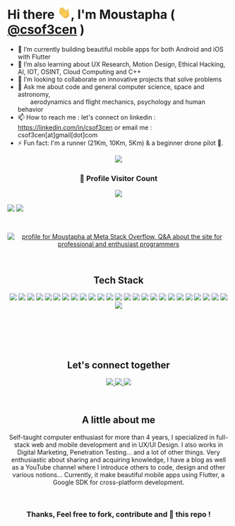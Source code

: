 # Hi there <img  src="https://raw.githubusercontent.com/ABSphreak/ABSphreak/master/gifs/Hi.gif" width="30px">, I'm Moustapha ( <a href="https://github.com/csof3cen">@csof3cen</a> )

- 🔭 I’m currently building beautiful mobile apps for both Android and iOS with Flutter
- 🌱 I’m also learning about UX Research, Motion Design, Ethical Hacking, AI, IOT, OSINT, Cloud Computing and C++
- 👯 I’m looking to collaborate on innovative projects that solve problems
- 💬 Ask me about code and general computer science, space and astronomy,<br/>
      &emsp;&emsp;aerodynamics and flight mechanics, psychology and human behavior
- 📫 How to reach me : let's connect on linkedin : https://linkedin.com/in/csof3cen or email me : csof3cen[at]gmail[dot]com
- ⚡ Fun fact: I'm a runner (21Km, 10Km, 5Km) & a beginner drone pilot 🚀.
<!--- 🤔 I’m looking for help to develop innovative products-->

<p align="center">
  <img src="https://readme-typing-svg.herokuapp.com/?lines=Problem+Solver;Creator;Innovator;UX+UI+Designer;Blogger;Youtuber;Learner;Flutter+Developer;OSINT%20Enthusiast;Stack+Overflow+Contributor;OpenSource+contributor+and+evangelist;Linux+Fan;Flutter+package+maintainer;&center=true&width=800&height=50&color=f28a00">
</p>

<!-- <p align="center"> 
   <img src="https://komarev.com/ghpvc/?username=csof3cen&label=Profile%20Views&color=f28a00&style=for-the-badge" alt="me" /> 
</p> -->

<div align=center>
  <h3><b>📍 Profile Visitor Count</b></h3>
</div>
    
<!-- retro visitor counter -->  
<p align="center" >   
  <img src="https://profile-counter.glitch.me/csof3cen/count.svg" />
</p>


<p align="center">
  <p>
  <img width="49.5%" src="https://github-readme-stats.vercel.app/api?username=csof3cen&show_icons=true&theme=dark&hide_border=true&icon_color=f28a00" />
    <img width="49.5%" src="https://github-readme-streak-stats.herokuapp.com/?user=csof3cen&theme=dark&hide_border=true" />
  </p>
</p>

<br/>

<p align="center">
  <a href="https://meta.stackoverflow.com/users/17224293/moustapha"><img src="https://meta.stackoverflow.com/users/flair/17224293.png?theme=dark" width="208" height="58" alt="profile for Moustapha at Meta Stack Overflow, Q&amp;A about the site for professional and enthusiast programmers" title="profile for Moustapha at Meta Stack Overflow, Q&amp;A about the site for professional and enthusiast programmers"></a>
</p>

<br/>

<p>
</div> 

<div align="center"> 
      
## Tech Stack
      
  <img src="https://img.shields.io/badge/-Git-000?style=for-the-badge&logo=git&color=151515&logoColor=000&labelColor=f28a00">
  <img src="https://img.shields.io/badge/-GitHub-000?style=for-the-badge&logo=github&color=151515&logoColor=000&labelColor=f28a00">
  <img src="https://img.shields.io/badge/-Gitlab-000?style=for-the-badge&logo=gitlab&color=151515&logoColor=000&labelColor=f28a00">
  <img src="https://img.shields.io/badge/-Dart-000?style=for-the-badge&logo=dart&color=151515&logoColor=000&labelColor=f28a00">
  <img src="https://img.shields.io/badge/-Flutter-000?style=for-the-badge&logo=flutter&color=151515&logoColor=000&labelColor=f28a00">
  <img src="https://img.shields.io/badge/-Firebase-000?style=for-the-badge&logo=firebase&color=151515&logoColor=000&labelColor=f28a00">
  <img src="https://img.shields.io/badge/-Apache-000?style=for-the-badge&logo=apache&color=151515&logoColor=000&labelColor=f28a00">
  <img src="https://img.shields.io/badge/-Docker-000?style=for-the-badge&logo=docker&color=151515&logoColor=000&labelColor=f28a00">
<!-- </div>
<div align="center"> -->
  <img src="https://img.shields.io/badge/-Laravel-000?style=for-the-badge&logo=laravel&color=151515&logoColor=000&labelColor=f28a00">
  <img src="https://img.shields.io/badge/-Vue.js-000?style=for-the-badge&logo=vue.js&color=151515&logoColor=000&labelColor=f28a00">
  <img src="https://img.shields.io/badge/-Nuxt.js-000?style=for-the-badge&logo=nuxt.js&color=151515&logoColor=000&labelColor=f28a00">
  <img src="https://img.shields.io/badge/-TailwindCss-000?style=for-the-badge&logo=tailwindcss&color=151515&logoColor=000&labelColor=f28a00">
  <img src="https://img.shields.io/badge/-Swift-000?style=for-the-badge&logo=swift&color=151515&logoColor=000&labelColor=f28a00">
  <img src="https://img.shields.io/badge/-Php-000?style=for-the-badge&logo=php&color=151515&logoColor=000&labelColor=f28a00">
  <img src="https://img.shields.io/badge/-Node.js-000?style=for-the-badge&logo=node.js&color=151515&logoColor=000&labelColor=f28a00">
  <img src="https://img.shields.io/badge/-TypeScript-000?style=for-the-badge&logo=typescript&color=151515&logoColor=000&labelColor=f28a00">
  <img src="https://img.shields.io/badge/-Adonis.js-000?style=for-the-badge&logo=adonisjs&color=151515&logoColor=000&labelColor=f28a00">
  <img src="https://img.shields.io/badge/-Python-000?style=for-the-badge&logo=python&color=151515&logoColor=000&labelColor=f28a00">
<!-- </p>

<div align="center"> -->
  <img src="https://img.shields.io/badge/-MySql-000?style=for-the-badge&logo=mysql&color=151515&logoColor=000&labelColor=f28a00">
  <img src="https://img.shields.io/badge/-JavaScript-000?style=for-the-badge&logo=javascript&color=151515&logoColor=000&labelColor=f28a00">
  <img src="https://img.shields.io/badge/-Linux-000?style=for-the-badge&logo=linux&color=151515&logoColor=000&labelColor=f28a00">
  <img src="https://img.shields.io/badge/-Android-000?style=for-the-badge&logo=android&color=151515&logoColor=000&labelColor=f28a00">
  <img src="https://img.shields.io/badge/-iOS-000?style=for-the-badge&logo=ios&color=151515&logoColor=000&labelColor=f28a00">
  <img src="https://img.shields.io/badge/-Postman-000?style=for-the-badge&logo=postman&color=151515&logoColor=000&labelColor=f28a00">
  <img src="https://img.shields.io/badge/-C++-000?style=for-the-badge&logo=cplusplus&color=151515&logoColor=000&labelColor=f28a00">
  <img src="https://img.shields.io/badge/-C-000?style=for-the-badge&logo=c&color=151515&logoColor=000&labelColor=f28a00">
</p>

<br/>

<!-- [![Moustapha Trips' Activity Graph](https://activity-graph.herokuapp.com/graph?username=csof3cen&hide_border=true&bg_color=151515&color=fff&line=f28a00&point=f28a00)](#) -->

<!-- Wakanime stats
<img src="https://wakatime.com/share/@32db4d22-0732-4a3e-b227-fa0454795832/dfe33ae3-5e72-4f3f-b979-d63d7ae4ed83.svg">
-->

<br/>

<br/>


<br/>

## Let's connect together

<div align="center">
  <a href="https://moustapha.dev">
        <img src="https://img.shields.io/badge/-Personal Website-000?style=for-the-badge&logo=web&color=151515&logoColor=000&labelColor=f28a00">
  </a>
  <a href="https://youtube.com/@csof3cen">
      <img src="https://img.shields.io/badge/-Youtube Channel-000?style=for-the-badge&logo=youtube&color=151515&logoColor=000&labelColor=f28a00">
  </a>
  <a href="https://blog.moustapha.dev">
      <img src="https://img.shields.io/badge/-Blog-000?style=for-the-badge&logo=hashnode&color=151515&logoColor=000&labelColor=f28a00">
  </a>
</div>
<br/>

<br/>

## A little about me

Self-taught computer enthusiast for more than 4 years, I specialized in full-stack web and mobile development and in UX/UI Design. I also works in Digital Marketing, Penetration Testing... and a lot of other things. Very enthusiastic about sharing and acquiring knowledge, I have a blog as well as a YouTube channel where I introduce others to code, design and other various notions... Currently, it make beautiful mobile apps using Flutter, a Google SDK for cross-platform development.


<br/>

<!-- 
## Let me make you laugh with a random joke !😂 (Refresh to get a new one)
<br/>

![Jokes Card](https://readme-jokes.vercel.app/api?hideBorder)

<br/><br/>

------

<pre>

  _  _                       _  _             __   __              _ 
 | || |__ _ _ __ _ __ _  _  | \| |_____ __ __ \ \ / /__ __ _ _ _  | |
 | __ / _` | '_ \ '_ \ || | | .` / -_) V  V /  \ V / -_) _` | '_| |_|
 |_||_\__,_| .__/ .__/\_, | |_|\_\___|\_/\_/    |_|\___\__,_|_|   (_)
           |_|  |_|   |__/                                           

</pre>

<br/> -->

### Thanks, Feel free to fork, contribute and 🌟 this repo !
